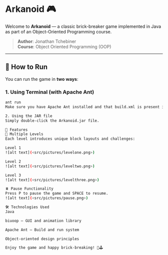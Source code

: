 # Arkanoid 🎮

Welcome to **Arkanoid** — a classic brick-breaker game implemented in Java as part of an Object-Oriented Programming course.

> **Author**: Jonathan Tchebiner  
> **Course**: Object Oriented Programming (OOP)

---

## 🚀 How to Run

You can run the game in **two ways**:

### 1. Using Terminal (with Apache Ant)
```bash
ant run
Make sure you have Apache Ant installed and that build.xml is present in the root directory.

2. Using the JAR file
Simply double-click the Arkanoid.jar file.

🧩 Features
🧱 Multiple Levels
Each level introduces unique block layouts and challenges:

Level 1
![alt text](<src/pictures/levelone.png>)

Level 2
![alt text](<src/pictures/leveltwo.png>)

Level 3
![alt text](<src/pictures/levelthree.png>)

⏸️ Pause Functionality
Press P to pause the game and SPACE to resume.
![alt text](<src/pictures/pause.png>)

🛠️ Technologies Used
Java

biuoop – GUI and animation library

Apache Ant – Build and run system

Object-oriented design principles

Enjoy the game and happy brick-breaking! 🧱🕹️